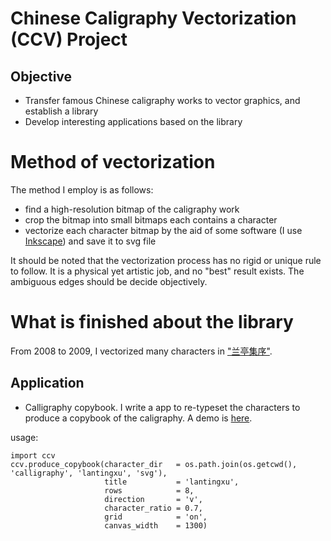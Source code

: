 
# Chinese Caligraphy Vectorization (CCV) Project

## Objective

- Transfer famous Chinese caligraphy works to vector graphics, and establish a library
- Develop interesting applications based on the library

# Method of vectorization

The method I employ is as follows:

- find a high-resolution bitmap of the caligraphy work
- crop the bitmap into small bitmaps each contains a character
- vectorize each character bitmap by the aid of some software (I use [Inkscape](www.inkscape.org)) and save it to svg file

It should be noted that the vectorization process has no rigid or unique rule to follow. It is a physical yet artistic job, and no "best" result exists. The ambiguous edges should be decide objectively.

# What is finished about the library

From 2008 to 2009, I vectorized many characters in ["兰亭集序"](http://zh.wikipedia.org/wiki/%E8%98%AD%E4%BA%AD%E9%9B%86%E5%BA%8F).

## Application

- Calligraphy copybook. I write a app to re-typeset the characters to produce a copybook of the caligraphy. A demo is [here](copybooks/lantingxu.svg).

usage:

```
import ccv
ccv.produce_copybook(character_dir   = os.path.join(os.getcwd(), 'calligraphy', 'lantingxu', 'svg'), 
					 title           = 'lantingxu', 
					 rows            = 8, 
					 direction       = 'v', 
					 character_ratio = 0.7, 
					 grid            = 'on', 
					 canvas_width    = 1300)
```


